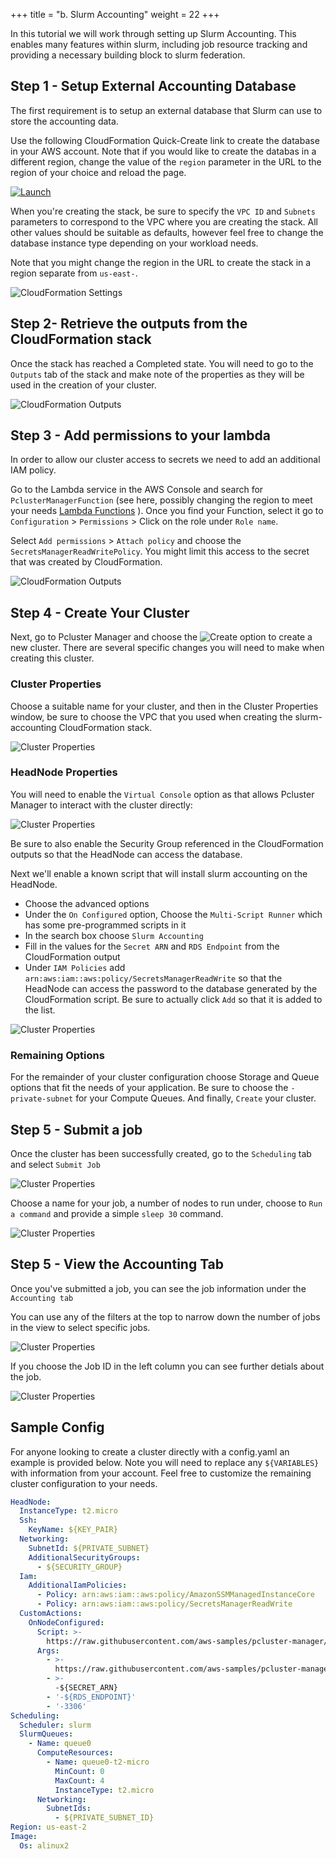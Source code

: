 +++
title = "b. Slurm Accounting"
weight = 22
+++

In this tutorial we will work through setting up Slurm Accounting. This enables many features within slurm, including job resource tracking and providing a necessary building block to slurm federation.

## Step 1 - Setup External Accounting Database

The first requirement is to setup an external database that Slurm can use to store the accounting data.

Use the following CloudFormation Quick-Create link to create the database in
your AWS account. Note that if you would like to create the databas in a
different region, change the value of the `region` parameter in the URL to the
region of your choice and reload the page.

[![Launch](https://samdengler.github.io/cloudformation-launch-stack-button-svg/images/us-east-1.svg)](https://us-east-1.console.aws.amazon.com/cloudformation/home?region=us-east-1#/stacks/quickcreate?stackName=slurm-accounting&templateURL=https://pcluster-manager-us-east-1.s3.amazonaws.com/slurm-accounting/accounting-cluster-template.yaml)

When you're creating the stack, be sure to specify the `VPC ID` and `Subnets`
parameters to correspond to the VPC where you are creating the stack. All other
values should be suitable as defaults, however feel free to change the database
instance type depending on your workload needs.

Note that you might change the region in the URL to create the stack in a region separate from `us-east-`.

![CloudFormation Settings](cfn-properties.png)

## Step 2- Retrieve the outputs from the CloudFormation stack

Once the stack has reached a Completed state. You will need to go to the `Outputs` tab of the stack and make note of the properties as they will be used in the creation of your cluster.

![CloudFormation Outputs](cfn-outputs.png)

## Step 3 - Add permissions to your lambda

In order to allow our cluster access to secrets we need to add an additional IAM policy.

Go to the Lambda service in the AWS Console and search for `PclusterManagerFunction` (see here, possibly changing the region to meet your needs [Lambda Functions](https://us-east-2.console.aws.amazon.com/lambda/home?region=us-east-2#/functions?f0=true&n0=false&op=and&v0=PclusterManagerFunction) ). Once you find your Function, select it go to `Configuration` > `Permissions` > Click on the role under `Role name`.

Select `Add permissions` > `Attach policy` and choose the `SecretsManagerReadWritePolicy`. You might limit this access to the secret that was created by CloudFormation.

![CloudFormation Outputs](policy.png)


## Step 4 - Create Your Cluster

Next, go to Pcluster Manager and choose the ![Create](create.png) option to create a new cluster. There are several specific changes you will need to make when creating this cluster.

### Cluster Properties
Choose a suitable name for your cluster, and then in the Cluster Properties window, be sure to choose the VPC that you used when creating the slurm-accounting CloudFormation stack.

![Cluster Properties](cluster-properties.png)

### HeadNode Properties

You will need to enable the `Virtual Console` option as that allows Pcluster Manager to interact with the cluster directly:

![Cluster Properties](headnode-virtual-console.png)

Be sure to also enable the Security Group referenced in the CloudFormation outputs so that the HeadNode can access the database.

Next we'll enable a known script that will install slurm accounting on the HeadNode.
- Choose the advanced options
- Under the `On Configured` option, Choose the `Multi-Script Runner` which has some pre-programmed scripts in it
- In the search box choose `Slurm Accounting`
- Fill in the values for the `Secret ARN` and `RDS Endpoint` from the CloudFormation output
- Under `IAM Policies` add `arn:aws:iam::aws:policy/SecretsManagerReadWrite` so that the HeadNode can access the password to the database generated by the CloudFormation script. Be sure to actually click `Add` so that it is added to the list.

![Cluster Properties](headnode-additional.png)

### Remaining Options

For the remainder of your cluster configuration choose Storage and Queue options that fit the needs of your application. Be sure to choose the `-private-subnet` for your Compute Queues. And finally, `Create` your cluster.


## Step 5 - Submit a job

Once the cluster has been successfully created, go to the `Scheduling` tab and select `Submit Job`

![Cluster Properties](submit-job.png)

Choose a name for your job, a number of nodes to run under, choose to `Run a command` and provide a simple `sleep 30` command.

![Cluster Properties](submit-job-dialog.png)

## Step 5 - View the Accounting Tab

Once you've submitted a job, you can see the job information under the `Accounting tab`

You can use any of the filters at the top to narrow down the number of jobs in the view to select specific jobs. 

![Cluster Properties](job-list.png)

If you choose the Job ID in the left column you can see further detials about the job.

![Cluster Properties](job-details.png)

## Sample Config

For anyone looking to create a cluster directly with a config.yaml an example is provided below. Note you will need to replace any `${VARIABLES}` with information from your account. Feel free to customize the remaining cluster configuration to your needs.

```.yaml
HeadNode:
  InstanceType: t2.micro
  Ssh:
    KeyName: ${KEY_PAIR}
  Networking:
    SubnetId: ${PRIVATE_SUBNET}
    AdditionalSecurityGroups:
      - ${SECURITY_GROUP}
  Iam:
    AdditionalIamPolicies:
      - Policy: arn:aws:iam::aws:policy/AmazonSSMManagedInstanceCore
      - Policy: arn:aws:iam::aws:policy/SecretsManagerReadWrite
  CustomActions:
    OnNodeConfigured:
      Script: >-
        https://raw.githubusercontent.com/aws-samples/pcluster-manager/main/resources/scripts/multi-runner.py
      Args:
        - >-
          https://raw.githubusercontent.com/aws-samples/pcluster-manager/main/resources/scripts/slurm-accounting.sh
        - >-
          -${SECRET_ARN}
        - '-${RDS_ENDPOINT}'
        - '-3306'
Scheduling:
  Scheduler: slurm
  SlurmQueues:
    - Name: queue0
      ComputeResources:
        - Name: queue0-t2-micro
          MinCount: 0
          MaxCount: 4
          InstanceType: t2.micro
      Networking:
        SubnetIds:
          - ${PRIVATE_SUBNET_ID}
Region: us-east-2
Image:
  Os: alinux2
```
